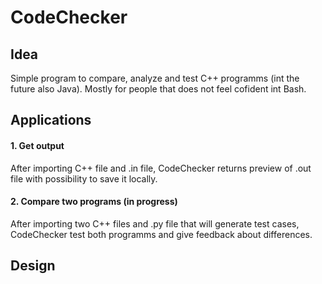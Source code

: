 # CodeChecker

## Idea
Simple program to compare, analyze and test C++ programms (int the future also Java). Mostly for people that does not feel cofident int Bash.
  
## Applications
#### 1. Get output
After importing C++ file and .in file, CodeChecker returns preview of .out file with possibility to save it locally.

#### 2. Compare two programs (in progress)
After importing two C++ files and .py file that will generate test cases, CodeChecker test both programms and give feedback about differences.

## Design
